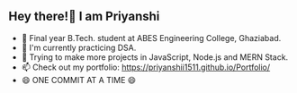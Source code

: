 ## Hey there!👋 I am Priyanshi 

<!--
**Priyanshii1511/Priyanshii1511** is a ✨ _special_ ✨ repository because its `README.md` (this file) appears on your GitHub profile.

Here are some ideas to get you started:

- 🔭 I’m currently working on ...
- 🌱 I’m currently learning ...
- 👯 I’m looking to collaborate on ...
- 🤔 I’m looking for help with ...
- 💬 Ask me about ...
- 📫 How to reach me: ...
- 😄 Pronouns: ...
- ⚡ Fun fact: ...
-->
- 🔭 Final year B.Tech. student at ABES Engineering College, Ghaziabad.
- 🌱 I'm currently practicing DSA.
- 💬 Trying to make more projects in JavaScript, Node.js and MERN Stack.
- 📫 Check out my portfolio: https://priyanshii1511.github.io/Portfolio/
- 😄 ONE COMMIT AT A TIME 😄

